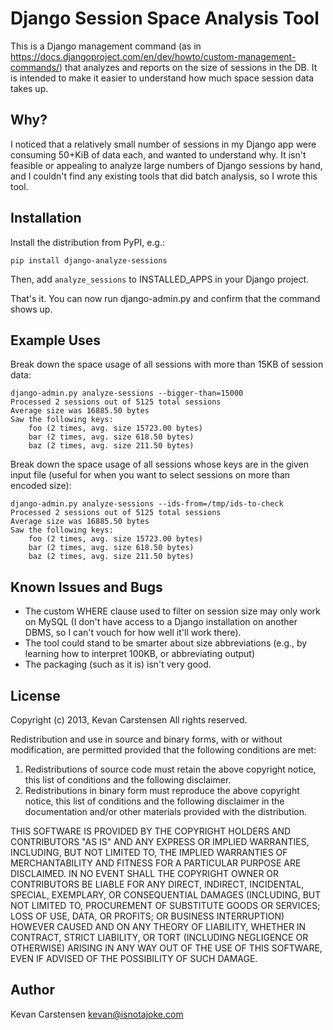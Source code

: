 # Django Session Space Analysis Tool

This is a Django management command (as in
https://docs.djangoproject.com/en/dev/howto/custom-management-commands/)
that analyzes and reports on the size of sessions in the DB. It is
intended to make it easier to understand how much space session data
takes up.

## Why?

I noticed that a relatively small number of sessions in my Django app
were consuming 50+KiB of data each, and wanted to understand why.
It isn't feasible or appealing to analyze large numbers of Django
sessions by hand, and I couldn't find any existing tools that did batch
analysis, so I wrote this tool.

## Installation

Install the distribution from PyPI, e.g.:

```
pip install django-analyze-sessions
```

Then, add ```analyze_sessions``` to INSTALLED_APPS in your Django project.

That's it. You can now run django-admin.py and confirm that the command
shows up.

## Example Uses

Break down the space usage of all sessions with more than 15KB of
session data:

```
django-admin.py analyze-sessions --bigger-than=15000
Processed 2 sessions out of 5125 total sessions
Average size was 16885.50 bytes
Saw the following keys:
    foo (2 times, avg. size 15723.00 bytes)
    bar (2 times, avg. size 618.50 bytes)
    baz (2 times, avg. size 211.50 bytes)
```

Break down the space usage of all sessions whose keys are in the given
input file (useful for when you want to select sessions on more than
encoded size):

```
django-admin.py analyze-sessions --ids-from=/tmp/ids-to-check
Processed 2 sessions out of 5125 total sessions
Average size was 16885.50 bytes
Saw the following keys:
    foo (2 times, avg. size 15723.00 bytes)
    bar (2 times, avg. size 618.50 bytes)
    baz (2 times, avg. size 211.50 bytes)
```

## Known Issues and Bugs

  * The custom WHERE clause used to filter on session size may only work
    on MySQL (I don't have access to a Django installation on another
    DBMS, so I can't vouch for how well it'll work there).
  * The tool could stand to be smarter about size abbreviations (e.g.,
    by learning how to interpret 100KB, or abbreviating output)
  * The packaging (such as it is) isn't very good.

## License

Copyright (c) 2013, Kevan Carstensen
All rights reserved.

Redistribution and use in source and binary forms, with or without
modification, are permitted provided that the following conditions are met: 

1. Redistributions of source code must retain the above copyright notice, this
   list of conditions and the following disclaimer. 
2. Redistributions in binary form must reproduce the above copyright notice,
   this list of conditions and the following disclaimer in the documentation
   and/or other materials provided with the distribution. 

THIS SOFTWARE IS PROVIDED BY THE COPYRIGHT HOLDERS AND CONTRIBUTORS "AS IS" AND
ANY EXPRESS OR IMPLIED WARRANTIES, INCLUDING, BUT NOT LIMITED TO, THE IMPLIED
WARRANTIES OF MERCHANTABILITY AND FITNESS FOR A PARTICULAR PURPOSE ARE
DISCLAIMED. IN NO EVENT SHALL THE COPYRIGHT OWNER OR CONTRIBUTORS BE LIABLE FOR
ANY DIRECT, INDIRECT, INCIDENTAL, SPECIAL, EXEMPLARY, OR CONSEQUENTIAL DAMAGES
(INCLUDING, BUT NOT LIMITED TO, PROCUREMENT OF SUBSTITUTE GOODS OR SERVICES;
LOSS OF USE, DATA, OR PROFITS; OR BUSINESS INTERRUPTION) HOWEVER CAUSED AND
ON ANY THEORY OF LIABILITY, WHETHER IN CONTRACT, STRICT LIABILITY, OR TORT
(INCLUDING NEGLIGENCE OR OTHERWISE) ARISING IN ANY WAY OUT OF THE USE OF THIS
SOFTWARE, EVEN IF ADVISED OF THE POSSIBILITY OF SUCH DAMAGE.

## Author

Kevan Carstensen <kevan@isnotajoke.com>
